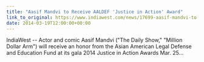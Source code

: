 ```yaml
---
title: "Aasif Mandvi to Receive AALDEF 'Justice in Action' Award"
link_to_original: https://www.indiawest.com/news/17699-aasif-mandvi-to-receive-aaldef-justice-in-action-award.html)  
date: 2014-03-19T12:00:00+00:00
---
```

  
IndiaWest -- Actor and comic Aasif Mandvi ("The Daily Show," "Million Dollar Arm") will receive an honor from the Asian American Legal Defense and Education Fund at its gala 2014 Justice in Action Awards Mar. 25...

  


